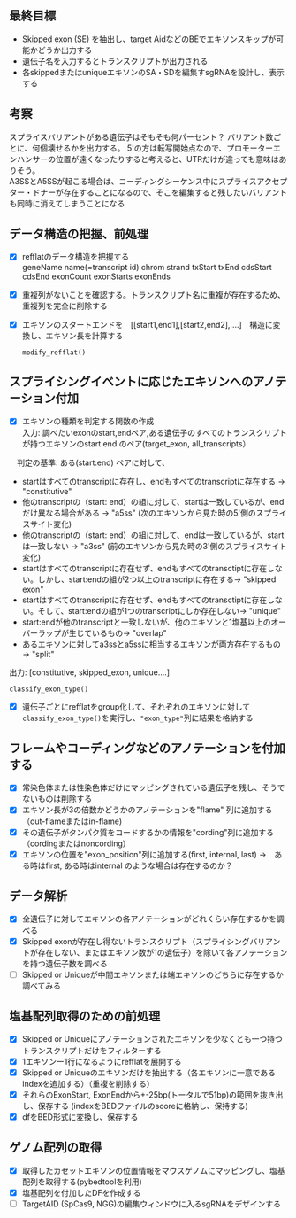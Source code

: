 ## 最終目標
- Skipped exon (SE) を抽出し、target AidなどのBEでエキソンスキップが可能かどうか出力する
- 遺伝子名を入力するとトランスクリプトが出力される
- 各skippedまたはuniqueエキソンのSA・SDを編集すsgRNAを設計し、表示する

## 考察
スプライスバリアントがある遺伝子はそもそも何パーセント？
バリアント数ごとに、何個壊せるかを出力する。
5'の方は転写開始点なので、プロモーターエンハンサーの位置が遠くなったりすると考えると、UTRだけが違っても意味はありそう。  
A3SSとA5SSが起こる場合は、コーディングシーケンス中にスプライスアクセプター・ドナーが存在することになるので、そこを編集すると残したいバリアントも同時に消えてしまうことになる  


## データ構造の把握、前処理
- [x] refflatのデータ構造を把握する  
geneName name(=transcript id) chrom strand  txStart txEnd  cdsStart cdsEnd exonCount exonStarts exonEnds  

- [x] 重複列がないことを確認する。トランスクリプト名に重複が存在するため、重複列を完全に削除する  

- [x] エキソンのスタートエンドを　[[start1,end1],[start2,end2],....]　構造に変換し、エキソン長を計算する   
  
  ```modify_refflat()```  

## スプライシングイベントに応じたエキソンへのアノテーション付加
- [x] エキソンの種類を判定する関数の作成    
  入力: 調べたいexonのstart,endペア,ある遺伝子のすべてのトランスクリプトが持つエキソンのstart end のペア(target_exon, all_transcripts）

　判定の基準: ある(start:end) ペアに対して、  

  - startはすべてのtranscriptに存在し、endもすべてのtranscriptに存在する → "constitutive"  
  - 他のtranscriptの（start: end）の組に対して、startは一致しているが、endだけ異なる場合がある  → "a5ss" (次のエキソンから見た時の5'側のスプライスサイト変化)  
  - 他のtranscriptの（start: end）の組に対して、endは一致しているが、startは一致しない → "a3ss" (前のエキソンから見た時の3'側のスプライスサイト変化)
  - startはすべてのtranscriptに存在せず、endもすべてのtransctiptに存在しない。しかし、start:endの組が2つ以上のtranscriptに存在する→ "skipped exon"  
  - startはすべてのtranscriptに存在せず、endもすべてのtransctiptに存在しない。そして、start:endの組が1つのtranscriptにしか存在しない→ "unique"  
  - start:endが他のtranscriptと一致しないが、他のエキソンと1塩基以上のオーバーラップが生じているもの→ "overlap"
  - あるエキソンに対してa3ssとa5ssに相当するエキソンが両方存在するもの→ "split"

  出力: [constitutive, skipped_exon, unique....]
  
  ```classify_exon_type()```

- [x] 遺伝子ごとにrefflatをgroup化して、それぞれのエキソンに対して```classify_exon_type()```を実行し、```"exon_type"```列に結果を格納する  

## フレームやコーディングなどのアノテーションを付加する
- [x] 常染色体または性染色体だけにマッピングされている遺伝子を残し、そうでないものは削除する
- [x] エキソン長が3の倍数かどうかのアノテーションを"flame" 列に追加する（out-flameまたはin-flame)
- [x] その遺伝子がタンパク質をコードするかの情報を"cording"列に追加する（cordingまたはnoncording）
- [x] エキソンの位置を"exon_position"列に追加する(first, internal, last) →　ある時はfirst, ある時はinternal のような場合は存在するのか？

## データ解析
- [x] 全遺伝子に対してエキソンの各アノテーションがどれくらい存在するかを調べる
- [x] Skipped exonが存在し得ないトランスクリプト（スプライシングバリアントが存在しない、またはエキソン数が1の遺伝子）を除いて各アノテーションを持つ遺伝子数を調べる
- [ ] Skipped or Uniqueが中間エキソンまたは端エキソンのどちらに存在するか調べてみる

## 塩基配列取得のための前処理
- [x] Skipped or Uniqueにアノテーションされたエキソンを少なくとも一つ持つトランスクリプトだけをフィルターする
- [x] 1エキソンー1行になるようにrefflatを展開する
- [x] Skipped or Uniqueのエキソンだけを抽出する（各エキソンに一意であるindexを追加する）（重複を削除する）
- [x] それらのExonStart, ExonEndから+-25bp(トータルで51bp)の範囲を抜き出し、保存する (indexをBEDファイルのscoreに格納し、保持する) 
- [x] dfをBED形式に変換し、保存する

## ゲノム配列の取得
- [x] 取得したカセットエキソンの位置情報をマウスゲノムにマッピングし、塩基配列を取得する(pybedtoolを利用)
- [x] 塩基配列を付加したDFを作成する
- [ ] TargetAID (SpCas9, NGG)の編集ウィンドウに入るsgRNAをデザインする
